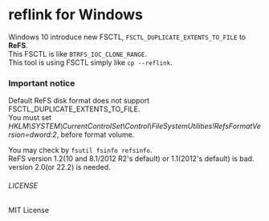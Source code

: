 reflink for Windows
===
Windows 10 introduce new FSCTL, `FSCTL_DUPLICATE_EXTENTS_TO_FILE` to **ReFS**.  
This FSCTL is like `BTRFS_IOC_CLONE_RANGE`.  
This tool is using FSCTL simply like `cp --reflink`.

### Important notice
Default ReFS disk format does not support FSCTL\_DUPLICATE\_EXTENTS\_TO\_FILE.  
You must set *HKLM\\SYSTEM\\CurrentControlSet\\Control\\FileSystemUtilities!RefsFormatVersion=dword:2*, before format volume.

You may check by `fsutil fsinfo refsinfo`.  
ReFS version 1.2(10 and 8.1/2012 R2's default) or 1.1(2012's default) is bad.  
version 2.0(or 22.2) is needed.

###### LICENSE
MIT License